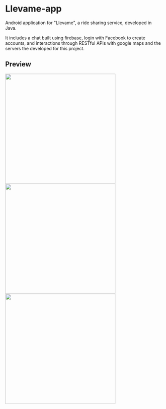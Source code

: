 # Llevame-app

Android application for "Llevame", a ride sharing service, developed in Java.

It includes a chat built using firebase, login with Facebook to create accounts, and interactions through RESTful APIs with google maps and the servers the developed for this project.

## Preview

<img src="https://i.imgur.com/vKdXW9z.png" width = "350">

<img src="https://i.imgur.com/50kpgpJ.png" width = "350">

<img src="https://i.imgur.com/hbXmOBV.png" width = "350">

 